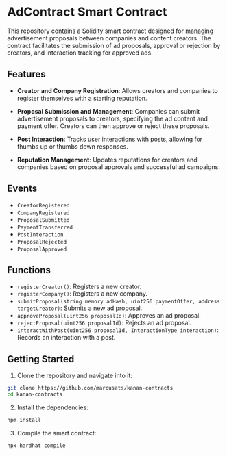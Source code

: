 # AdContract Smart Contract

This repository contains a Solidity smart contract designed for managing advertisement proposals between companies and content creators. The contract facilitates the submission of ad proposals, approval or rejection by creators, and interaction tracking for approved ads.


## Features

- **Creator and Company Registration**: Allows creators and companies to register themselves with a starting reputation.

- **Proposal Submission and Management**: Companies can submit advertisement proposals to creators, specifying the ad content and payment offer. Creators can then approve or reject these proposals.

- **Post Interaction**: Tracks user interactions with posts, allowing for thumbs up or thumbs down responses.

- **Reputation Management**: Updates reputations for creators and companies based on proposal approvals and successful ad campaigns.


## Events

- `CreatorRegistered`
- `CompanyRegistered`
- `ProposalSubmitted`
- `PaymentTransferred`
- `PostInteraction`
- `ProposalRejected`
- `ProposalApproved`


## Functions
- `registerCreator()`: Registers a new creator.
- `registerCompany()`: Registers a new company.
- `submitProposal(string memory adHash, uint256 paymentOffer, address targetCreator)`: Submits a new ad proposal.
- `approveProposal(uint256 proposalId)`: Approves an ad proposal.
- `rejectProposal(uint256 proposalId)`: Rejects an ad proposal.
- `interactWithPost(uint256 proposalId, InteractionType interaction)`: Records an interaction with a post.


## Getting Started

1. Clone the repository and navigate into it:
```bash
git clone https://github.com/marcusats/kanan-contracts
cd kanan-contracts
```

2. Install the dependencies:
```bash
npm install
```

3. Compile the smart contract:
```bash
npx hardhat compile
```


